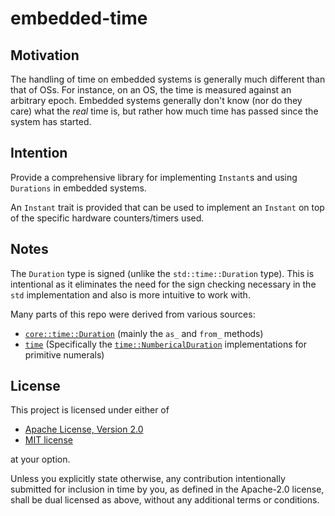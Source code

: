 # embedded-time

## Motivation
The handling of time on embedded systems is generally much different than that of OSs. For instance, on an OS, the time is measured against an arbitrary epoch. Embedded systems generally don't know (nor do they care) what the *real* time is, but rather how much time has passed since the system has started.

## Intention
Provide a comprehensive library for implementing `Instant`s and using `Durations` in embedded systems.

An `Instant` trait is provided that can be used to implement an `Instant` on top of the specific hardware counters/timers used.

## Notes
The `Duration` type is signed (unlike the `std::time::Duration` type). This is intentional as it eliminates the need for the sign checking necessary in the `std` implementation and also is more intuitive to work with.

Many parts of this repo were derived from various sources:
- [`core::time::Duration`](https://doc.rust-lang.org/core/time/struct.Duration.html) (mainly the `as_` and `from_` methods)
- [`time`](https://docs.rs/time/latest/time) (Specifically the [`time::NumbericalDuration`](https://docs.rs/time/latest/time/trait.NumericalDuration.html) implementations for primitive numerals)

## License
This project is licensed under either of
- [Apache License, Version 2.0](https://github.com/time-rs/time/blob/master/LICENSE-Apache)
- [MIT license](https://github.com/time-rs/time/blob/master/LICENSE-MIT)

at your option.

Unless you explicitly state otherwise, any contribution intentionally submitted for inclusion in time by you, as defined in the Apache-2.0 license, shall be dual licensed as above, without any additional terms or conditions.
